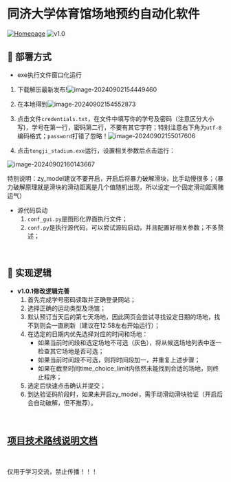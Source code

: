 # 同济大学体育馆场地预约自动化软件

[![Homepage](https://img.shields.io/badge/-Homepage-yellow)](https://www.zy66.online) ![v1.0](https://img.shields.io/badge/zy-tongji_stadium-blue)

## 🤔 部署方式

- exe执行文件窗口化运行

1. 下载解压最新发布!![image-20240902154449460](https://github.com/user-attachments/assets/2af27c1d-4609-44ee-ba9e-e0a75f859023)


2. 在本地得到![image-20240902154552873](https://github.com/user-attachments/assets/9aed7505-52c5-4b4c-920d-da8f0a2973c9)

3. 点击文件`credentials.txt`，在文件中填写你的学号及密码（注意区分大小写)，学号在第一行，密码第二行，不要有其它字符；特别注意右下角为`utf-8`编码格式；`password`打错了忽略！![image-20240902155017606](https://github.com/user-attachments/assets/19bbfdf4-5c3c-409d-bf24-8f220fb32c97)

4. 点击`tongji_stadium.exe`运行，设置相关参数后点击运行：

![image-20240902160143667](https://github.com/user-attachments/assets/edf5916d-dd90-4f43-ae33-f5ac53bf7a17)


特别说明：zy_model建议不要开启，开启后将暴力破解滑块，比手动慢很多；（暴力破解原理就是滑块的滑动距离是几个值随机出现，所以设定一个固定滑动距离赌运气）



- 源代码启动
    1. `conf_gui.py`是图形化界面执行文件；
    2. `conf.py`是执行源代码，可以尝试源码启动，并且配置好相关参数；不多赘述；

<br>

## 🤔 实现逻辑
- **v1.0.1修改逻辑完善**
  1. 首先完成学号密码读取并正确登录网站；
  2. 选择正确的运动类型及场馆；
  3. 默认预订当天后的第七天场地，因此网页会尝试寻找设定日期的场地，找不到则会一直刷新（建议在12:58左右开始运行）；
  4. 在选定的日期内优先选择对应的时间和场地：
      - 如果当前时间段和选定场地不可选（灰色），将从候选场地列表中逐一检查其它场地是否可选；
     - 如果当前时间段不可选，则将时间段加一，并重复上述步骤；
     - 如果在截至时间time_choice_limit内依然未能找到合适的场地，则终止程序；
  5. 选定后快速点击确认并提交；
  6. 到达验证码阶段时，如果未开启zy_model，需手动滑动滑块验证（开启后会自动破解，但不推荐）。
<body><div class="mxgraph" style="max-width:100%;border:1px solid transparent;" data-mxgraph="{&quot;highlight&quot;:&quot;#333333&quot;,&quot;nav&quot;:true,&quot;resize&quot;:true,&quot;toolbar&quot;:&quot;zoom layers tags lightbox&quot;,&quot;edit&quot;:&quot;_blank&quot;,&quot;xml&quot;:&quot;&lt;mxfile host=\&quot;app.diagrams.net\&quot; agent=\&quot;Mozilla/5.0 (Windows NT 10.0; Win64; x64) AppleWebKit/537.36 (KHTML, like Gecko) Chrome/128.0.0.0 Safari/537.36 Edg/128.0.0.0\&quot; version=\&quot;24.7.10\&quot;&gt;\n  &lt;diagram name=\&quot;第 1 页\&quot; id=\&quot;xAFnOIv66OiPqSBJ41tk\&quot;&gt;\n    &lt;mxGraphModel dx=\&quot;5185\&quot; dy=\&quot;2865\&quot; grid=\&quot;1\&quot; gridSize=\&quot;10\&quot; guides=\&quot;1\&quot; tooltips=\&quot;1\&quot; connect=\&quot;1\&quot; arrows=\&quot;1\&quot; fold=\&quot;1\&quot; page=\&quot;1\&quot; pageScale=\&quot;1\&quot; pageWidth=\&quot;827\&quot; pageHeight=\&quot;1169\&quot; math=\&quot;0\&quot; shadow=\&quot;0\&quot;&gt;\n      &lt;root&gt;\n        &lt;mxCell id=\&quot;0\&quot; /&gt;\n        &lt;mxCell id=\&quot;1\&quot; parent=\&quot;0\&quot; /&gt;\n        &lt;mxCell id=\&quot;RhLsS_JHcTHugcsp3uWX-81\&quot; value=\&quot;成功预订\&quot; style=\&quot;whiteSpace=wrap;strokeWidth=2;verticalAlign=top;\&quot; vertex=\&quot;1\&quot; parent=\&quot;1\&quot;&gt;\n          &lt;mxGeometry x=\&quot;23\&quot; y=\&quot;2834\&quot; width=\&quot;268\&quot; height=\&quot;446\&quot; as=\&quot;geometry\&quot; /&gt;\n        &lt;/mxCell&gt;\n        &lt;mxCell id=\&quot;RhLsS_JHcTHugcsp3uWX-82\&quot; value=\&quot;进行附加点击\&quot; style=\&quot;whiteSpace=wrap;strokeWidth=2;\&quot; vertex=\&quot;1\&quot; parent=\&quot;1\&quot;&gt;\n          &lt;mxGeometry x=\&quot;98\&quot; y=\&quot;2859\&quot; width=\&quot;112\&quot; height=\&quot;34\&quot; as=\&quot;geometry\&quot; /&gt;\n        &lt;/mxCell&gt;\n        &lt;mxCell id=\&quot;RhLsS_JHcTHugcsp3uWX-83\&quot; value=\&quot;暴力拖动滑块\&quot; style=\&quot;whiteSpace=wrap;strokeWidth=2;\&quot; vertex=\&quot;1\&quot; parent=\&quot;1\&quot;&gt;\n          &lt;mxGeometry x=\&quot;144\&quot; y=\&quot;2962\&quot; width=\&quot;112\&quot; height=\&quot;34\&quot; as=\&quot;geometry\&quot; /&gt;\n        &lt;/mxCell&gt;\n        &lt;mxCell id=\&quot;RhLsS_JHcTHugcsp3uWX-84\&quot; value=\&quot;滑块破解成功\&quot; style=\&quot;whiteSpace=wrap;strokeWidth=2;\&quot; vertex=\&quot;1\&quot; parent=\&quot;1\&quot;&gt;\n          &lt;mxGeometry x=\&quot;143\&quot; y=\&quot;3065\&quot; width=\&quot;113\&quot; height=\&quot;34\&quot; as=\&quot;geometry\&quot; /&gt;\n        &lt;/mxCell&gt;\n        &lt;mxCell id=\&quot;RhLsS_JHcTHugcsp3uWX-85\&quot; value=\&quot;等待手动滑动滑块\&quot; style=\&quot;whiteSpace=wrap;strokeWidth=2;\&quot; vertex=\&quot;1\&quot; parent=\&quot;1\&quot;&gt;\n          &lt;mxGeometry x=\&quot;28\&quot; y=\&quot;3150\&quot; width=\&quot;116\&quot; height=\&quot;34\&quot; as=\&quot;geometry\&quot; /&gt;\n        &lt;/mxCell&gt;\n        &lt;mxCell id=\&quot;RhLsS_JHcTHugcsp3uWX-86\&quot; value=\&quot;尝试点击座位\&quot; style=\&quot;whiteSpace=wrap;strokeWidth=2;verticalAlign=top;\&quot; vertex=\&quot;1\&quot; parent=\&quot;1\&quot;&gt;\n          &lt;mxGeometry x=\&quot;20\&quot; y=\&quot;2553\&quot; width=\&quot;489\&quot; height=\&quot;212\&quot; as=\&quot;geometry\&quot; /&gt;\n        &lt;/mxCell&gt;\n        &lt;mxCell id=\&quot;RhLsS_JHcTHugcsp3uWX-87\&quot; value=\&quot;尝试点击座位\&quot; style=\&quot;whiteSpace=wrap;strokeWidth=2;\&quot; vertex=\&quot;1\&quot; parent=\&quot;1\&quot;&gt;\n          &lt;mxGeometry x=\&quot;206\&quot; y=\&quot;2578\&quot; width=\&quot;112\&quot; height=\&quot;34\&quot; as=\&quot;geometry\&quot; /&gt;\n        &lt;/mxCell&gt;\n        &lt;mxCell id=\&quot;RhLsS_JHcTHugcsp3uWX-88\&quot; value=\&quot;尝试备用座位和时间\&quot; style=\&quot;whiteSpace=wrap;strokeWidth=2;\&quot; vertex=\&quot;1\&quot; parent=\&quot;1\&quot;&gt;\n          &lt;mxGeometry x=\&quot;264\&quot; y=\&quot;2706\&quot; width=\&quot;159\&quot; height=\&quot;34\&quot; as=\&quot;geometry\&quot; /&gt;\n        &lt;/mxCell&gt;\n        &lt;mxCell id=\&quot;RhLsS_JHcTHugcsp3uWX-89\&quot; value=\&quot;刷新等待\&quot; style=\&quot;whiteSpace=wrap;strokeWidth=2;verticalAlign=top;\&quot; vertex=\&quot;1\&quot; parent=\&quot;1\&quot;&gt;\n          &lt;mxGeometry x=\&quot;529\&quot; y=\&quot;2219\&quot; width=\&quot;344\&quot; height=\&quot;418\&quot; as=\&quot;geometry\&quot; /&gt;\n        &lt;/mxCell&gt;\n        &lt;mxCell id=\&quot;RhLsS_JHcTHugcsp3uWX-90\&quot; value=\&quot;刷新页面等待预订开始\&quot; style=\&quot;whiteSpace=wrap;strokeWidth=2;\&quot; vertex=\&quot;1\&quot; parent=\&quot;1\&quot;&gt;\n          &lt;mxGeometry x=\&quot;635\&quot; y=\&quot;2244\&quot; width=\&quot;177\&quot; height=\&quot;34\&quot; as=\&quot;geometry\&quot; /&gt;\n        &lt;/mxCell&gt;\n        &lt;mxCell id=\&quot;RhLsS_JHcTHugcsp3uWX-91\&quot; value=\&quot;等待\&quot; style=\&quot;whiteSpace=wrap;strokeWidth=2;\&quot; vertex=\&quot;1\&quot; parent=\&quot;1\&quot;&gt;\n          &lt;mxGeometry x=\&quot;637\&quot; y=\&quot;2347\&quot; width=\&quot;48\&quot; height=\&quot;34\&quot; as=\&quot;geometry\&quot; /&gt;\n        &lt;/mxCell&gt;\n        &lt;mxCell id=\&quot;RhLsS_JHcTHugcsp3uWX-92\&quot; value=\&quot;重复刷新页面\&quot; style=\&quot;whiteSpace=wrap;strokeWidth=2;\&quot; vertex=\&quot;1\&quot; parent=\&quot;1\&quot;&gt;\n          &lt;mxGeometry x=\&quot;711\&quot; y=\&quot;2578\&quot; width=\&quot;111\&quot; height=\&quot;34\&quot; as=\&quot;geometry\&quot; /&gt;\n        &lt;/mxCell&gt;\n        &lt;mxCell id=\&quot;RhLsS_JHcTHugcsp3uWX-93\&quot; value=\&quot;尝试点击日期\&quot; style=\&quot;whiteSpace=wrap;strokeWidth=2;\&quot; vertex=\&quot;1\&quot; parent=\&quot;1\&quot;&gt;\n          &lt;mxGeometry x=\&quot;605\&quot; y=\&quot;2450\&quot; width=\&quot;111\&quot; height=\&quot;34\&quot; as=\&quot;geometry\&quot; /&gt;\n        &lt;/mxCell&gt;\n        &lt;mxCell id=\&quot;RhLsS_JHcTHugcsp3uWX-94\&quot; value=\&quot;选择体育类型和场馆\&quot; style=\&quot;whiteSpace=wrap;strokeWidth=2;verticalAlign=top;\&quot; vertex=\&quot;1\&quot; parent=\&quot;1\&quot;&gt;\n          &lt;mxGeometry x=\&quot;632\&quot; y=\&quot;2001\&quot; width=\&quot;182\&quot; height=\&quot;168\&quot; as=\&quot;geometry\&quot; /&gt;\n        &lt;/mxCell&gt;\n        &lt;mxCell id=\&quot;RhLsS_JHcTHugcsp3uWX-95\&quot; value=\&quot;选择体育类型\&quot; style=\&quot;whiteSpace=wrap;strokeWidth=2;\&quot; vertex=\&quot;1\&quot; parent=\&quot;1\&quot;&gt;\n          &lt;mxGeometry x=\&quot;667\&quot; y=\&quot;2026\&quot; width=\&quot;112\&quot; height=\&quot;34\&quot; as=\&quot;geometry\&quot; /&gt;\n        &lt;/mxCell&gt;\n        &lt;mxCell id=\&quot;RhLsS_JHcTHugcsp3uWX-96\&quot; value=\&quot;选择场馆\&quot; style=\&quot;whiteSpace=wrap;strokeWidth=2;\&quot; vertex=\&quot;1\&quot; parent=\&quot;1\&quot;&gt;\n          &lt;mxGeometry x=\&quot;683\&quot; y=\&quot;2110\&quot; width=\&quot;80\&quot; height=\&quot;34\&quot; as=\&quot;geometry\&quot; /&gt;\n        &lt;/mxCell&gt;\n        &lt;mxCell id=\&quot;RhLsS_JHcTHugcsp3uWX-97\&quot; value=\&quot;登录\&quot; style=\&quot;whiteSpace=wrap;strokeWidth=2;verticalAlign=top;\&quot; vertex=\&quot;1\&quot; parent=\&quot;1\&quot;&gt;\n          &lt;mxGeometry x=\&quot;625\&quot; y=\&quot;1680\&quot; width=\&quot;197\&quot; height=\&quot;271\&quot; as=\&quot;geometry\&quot; /&gt;\n        &lt;/mxCell&gt;\n        &lt;mxCell id=\&quot;RhLsS_JHcTHugcsp3uWX-98\&quot; value=\&quot;登录操作\&quot; style=\&quot;whiteSpace=wrap;strokeWidth=2;\&quot; vertex=\&quot;1\&quot; parent=\&quot;1\&quot;&gt;\n          &lt;mxGeometry x=\&quot;683\&quot; y=\&quot;1705\&quot; width=\&quot;81\&quot; height=\&quot;34\&quot; as=\&quot;geometry\&quot; /&gt;\n        &lt;/mxCell&gt;\n        &lt;mxCell id=\&quot;RhLsS_JHcTHugcsp3uWX-99\&quot; value=\&quot;输入学号和密码\&quot; style=\&quot;whiteSpace=wrap;strokeWidth=2;\&quot; vertex=\&quot;1\&quot; parent=\&quot;1\&quot;&gt;\n          &lt;mxGeometry x=\&quot;660\&quot; y=\&quot;1808\&quot; width=\&quot;127\&quot; height=\&quot;34\&quot; as=\&quot;geometry\&quot; /&gt;\n        &lt;/mxCell&gt;\n        &lt;mxCell id=\&quot;RhLsS_JHcTHugcsp3uWX-100\&quot; value=\&quot;点击登录按钮\&quot; style=\&quot;whiteSpace=wrap;strokeWidth=2;\&quot; vertex=\&quot;1\&quot; parent=\&quot;1\&quot;&gt;\n          &lt;mxGeometry x=\&quot;667\&quot; y=\&quot;1892\&quot; width=\&quot;112\&quot; height=\&quot;34\&quot; as=\&quot;geometry\&quot; /&gt;\n        &lt;/mxCell&gt;\n        &lt;mxCell id=\&quot;RhLsS_JHcTHugcsp3uWX-101\&quot; value=\&quot;显示作者信息\&quot; style=\&quot;whiteSpace=wrap;strokeWidth=2;verticalAlign=top;\&quot; vertex=\&quot;1\&quot; parent=\&quot;1\&quot;&gt;\n          &lt;mxGeometry x=\&quot;632\&quot; y=\&quot;1546\&quot; width=\&quot;182\&quot; height=\&quot;84\&quot; as=\&quot;geometry\&quot; /&gt;\n        &lt;/mxCell&gt;\n        &lt;mxCell id=\&quot;RhLsS_JHcTHugcsp3uWX-102\&quot; value=\&quot;显示作者信息\&quot; style=\&quot;whiteSpace=wrap;strokeWidth=2;\&quot; vertex=\&quot;1\&quot; parent=\&quot;1\&quot;&gt;\n          &lt;mxGeometry x=\&quot;667\&quot; y=\&quot;1571\&quot; width=\&quot;112\&quot; height=\&quot;34\&quot; as=\&quot;geometry\&quot; /&gt;\n        &lt;/mxCell&gt;\n        &lt;mxCell id=\&quot;RhLsS_JHcTHugcsp3uWX-103\&quot; value=\&quot;入口\&quot; style=\&quot;whiteSpace=wrap;strokeWidth=2;verticalAlign=top;\&quot; vertex=\&quot;1\&quot; parent=\&quot;1\&quot;&gt;\n          &lt;mxGeometry x=\&quot;648\&quot; y=\&quot;1160\&quot; width=\&quot;150\&quot; height=\&quot;84\&quot; as=\&quot;geometry\&quot; /&gt;\n        &lt;/mxCell&gt;\n        &lt;mxCell id=\&quot;RhLsS_JHcTHugcsp3uWX-104\&quot; value=\&quot;启动程序\&quot; style=\&quot;whiteSpace=wrap;strokeWidth=2;\&quot; vertex=\&quot;1\&quot; parent=\&quot;1\&quot;&gt;\n          &lt;mxGeometry x=\&quot;683\&quot; y=\&quot;1185\&quot; width=\&quot;80\&quot; height=\&quot;34\&quot; as=\&quot;geometry\&quot; /&gt;\n        &lt;/mxCell&gt;\n        &lt;mxCell id=\&quot;RhLsS_JHcTHugcsp3uWX-105\&quot; value=\&quot;读取配置文件 config.txt\&quot; style=\&quot;whiteSpace=wrap;strokeWidth=2;\&quot; vertex=\&quot;1\&quot; parent=\&quot;1\&quot;&gt;\n          &lt;mxGeometry x=\&quot;629\&quot; y=\&quot;1294\&quot; width=\&quot;188\&quot; height=\&quot;34\&quot; as=\&quot;geometry\&quot; /&gt;\n        &lt;/mxCell&gt;\n        &lt;mxCell id=\&quot;RhLsS_JHcTHugcsp3uWX-106\&quot; value=\&quot;启动Chrome浏览器\&quot; style=\&quot;whiteSpace=wrap;strokeWidth=2;\&quot; vertex=\&quot;1\&quot; parent=\&quot;1\&quot;&gt;\n          &lt;mxGeometry x=\&quot;647\&quot; y=\&quot;1378\&quot; width=\&quot;152\&quot; height=\&quot;34\&quot; as=\&quot;geometry\&quot; /&gt;\n        &lt;/mxCell&gt;\n        &lt;mxCell id=\&quot;RhLsS_JHcTHugcsp3uWX-107\&quot; value=\&quot;打开目标URL\&quot; style=\&quot;whiteSpace=wrap;strokeWidth=2;\&quot; vertex=\&quot;1\&quot; parent=\&quot;1\&quot;&gt;\n          &lt;mxGeometry x=\&quot;669\&quot; y=\&quot;1462\&quot; width=\&quot;109\&quot; height=\&quot;34\&quot; as=\&quot;geometry\&quot; /&gt;\n        &lt;/mxCell&gt;\n        &lt;mxCell id=\&quot;RhLsS_JHcTHugcsp3uWX-108\&quot; value=\&quot;停止操作，未成功预订\&quot; style=\&quot;whiteSpace=wrap;strokeWidth=2;\&quot; vertex=\&quot;1\&quot; parent=\&quot;1\&quot;&gt;\n          &lt;mxGeometry x=\&quot;353\&quot; y=\&quot;2859\&quot; width=\&quot;177\&quot; height=\&quot;34\&quot; as=\&quot;geometry\&quot; /&gt;\n        &lt;/mxCell&gt;\n        &lt;mxCell id=\&quot;RhLsS_JHcTHugcsp3uWX-109\&quot; value=\&quot;备用座位和时间\&quot; style=\&quot;whiteSpace=wrap;strokeWidth=2;verticalAlign=top;\&quot; vertex=\&quot;1\&quot; parent=\&quot;1\&quot;&gt;\n          &lt;mxGeometry x=\&quot;833\&quot; y=\&quot;1185\&quot; width=\&quot;128\&quot; height=\&quot;34\&quot; as=\&quot;geometry\&quot; /&gt;\n        &lt;/mxCell&gt;\n        &lt;mxCell id=\&quot;RhLsS_JHcTHugcsp3uWX-110\&quot; value=\&quot;\&quot; style=\&quot;curved=1;startArrow=none;endArrow=block;exitX=0.5;exitY=1;entryX=0.5;entryY=0;rounded=0;\&quot; edge=\&quot;1\&quot; parent=\&quot;1\&quot; source=\&quot;RhLsS_JHcTHugcsp3uWX-104\&quot; target=\&quot;RhLsS_JHcTHugcsp3uWX-105\&quot;&gt;\n          &lt;mxGeometry relative=\&quot;1\&quot; as=\&quot;geometry\&quot;&gt;\n            &lt;Array as=\&quot;points\&quot; /&gt;\n          &lt;/mxGeometry&gt;\n        &lt;/mxCell&gt;\n        &lt;mxCell id=\&quot;RhLsS_JHcTHugcsp3uWX-111\&quot; value=\&quot;\&quot; style=\&quot;curved=1;startArrow=none;endArrow=block;exitX=0.5;exitY=1;entryX=0.5;entryY=0;rounded=0;\&quot; edge=\&quot;1\&quot; parent=\&quot;1\&quot; source=\&quot;RhLsS_JHcTHugcsp3uWX-105\&quot; target=\&quot;RhLsS_JHcTHugcsp3uWX-106\&quot;&gt;\n          &lt;mxGeometry relative=\&quot;1\&quot; as=\&quot;geometry\&quot;&gt;\n            &lt;Array as=\&quot;points\&quot; /&gt;\n          &lt;/mxGeometry&gt;\n        &lt;/mxCell&gt;\n        &lt;mxCell id=\&quot;RhLsS_JHcTHugcsp3uWX-112\&quot; value=\&quot;\&quot; style=\&quot;curved=1;startArrow=none;endArrow=block;exitX=0.5;exitY=1;entryX=0.5;entryY=0;rounded=0;\&quot; edge=\&quot;1\&quot; parent=\&quot;1\&quot; source=\&quot;RhLsS_JHcTHugcsp3uWX-106\&quot; target=\&quot;RhLsS_JHcTHugcsp3uWX-107\&quot;&gt;\n          &lt;mxGeometry relative=\&quot;1\&quot; as=\&quot;geometry\&quot;&gt;\n            &lt;Array as=\&quot;points\&quot; /&gt;\n          &lt;/mxGeometry&gt;\n        &lt;/mxCell&gt;\n        &lt;mxCell id=\&quot;RhLsS_JHcTHugcsp3uWX-113\&quot; value=\&quot;\&quot; style=\&quot;curved=1;startArrow=none;endArrow=block;exitX=0.5;exitY=1;entryX=0.5;entryY=0;rounded=0;\&quot; edge=\&quot;1\&quot; parent=\&quot;1\&quot; source=\&quot;RhLsS_JHcTHugcsp3uWX-107\&quot; target=\&quot;RhLsS_JHcTHugcsp3uWX-102\&quot;&gt;\n          &lt;mxGeometry relative=\&quot;1\&quot; as=\&quot;geometry\&quot;&gt;\n            &lt;Array as=\&quot;points\&quot; /&gt;\n          &lt;/mxGeometry&gt;\n        &lt;/mxCell&gt;\n        &lt;mxCell id=\&quot;RhLsS_JHcTHugcsp3uWX-114\&quot; value=\&quot;\&quot; style=\&quot;curved=1;startArrow=none;endArrow=block;exitX=0.5;exitY=1;entryX=0.5;entryY=0;rounded=0;\&quot; edge=\&quot;1\&quot; parent=\&quot;1\&quot; source=\&quot;RhLsS_JHcTHugcsp3uWX-102\&quot; target=\&quot;RhLsS_JHcTHugcsp3uWX-98\&quot;&gt;\n          &lt;mxGeometry relative=\&quot;1\&quot; as=\&quot;geometry\&quot;&gt;\n            &lt;Array as=\&quot;points\&quot; /&gt;\n          &lt;/mxGeometry&gt;\n        &lt;/mxCell&gt;\n        &lt;mxCell id=\&quot;RhLsS_JHcTHugcsp3uWX-115\&quot; value=\&quot;读取password_path\&quot; style=\&quot;curved=1;startArrow=none;endArrow=block;exitX=0.5;exitY=1;entryX=0.5;entryY=0;rounded=0;\&quot; edge=\&quot;1\&quot; parent=\&quot;1\&quot; source=\&quot;RhLsS_JHcTHugcsp3uWX-98\&quot; target=\&quot;RhLsS_JHcTHugcsp3uWX-99\&quot;&gt;\n          &lt;mxGeometry relative=\&quot;1\&quot; as=\&quot;geometry\&quot;&gt;\n            &lt;Array as=\&quot;points\&quot; /&gt;\n          &lt;/mxGeometry&gt;\n        &lt;/mxCell&gt;\n        &lt;mxCell id=\&quot;RhLsS_JHcTHugcsp3uWX-116\&quot; value=\&quot;\&quot; style=\&quot;curved=1;startArrow=none;endArrow=block;exitX=0.5;exitY=1;entryX=0.5;entryY=0;rounded=0;\&quot; edge=\&quot;1\&quot; parent=\&quot;1\&quot; source=\&quot;RhLsS_JHcTHugcsp3uWX-99\&quot; target=\&quot;RhLsS_JHcTHugcsp3uWX-100\&quot;&gt;\n          &lt;mxGeometry relative=\&quot;1\&quot; as=\&quot;geometry\&quot;&gt;\n            &lt;Array as=\&quot;points\&quot; /&gt;\n          &lt;/mxGeometry&gt;\n        &lt;/mxCell&gt;\n        &lt;mxCell id=\&quot;RhLsS_JHcTHugcsp3uWX-117\&quot; value=\&quot;\&quot; style=\&quot;curved=1;startArrow=none;endArrow=block;exitX=0.5;exitY=1;entryX=0.5;entryY=0;rounded=0;\&quot; edge=\&quot;1\&quot; parent=\&quot;1\&quot; source=\&quot;RhLsS_JHcTHugcsp3uWX-100\&quot; target=\&quot;RhLsS_JHcTHugcsp3uWX-95\&quot;&gt;\n          &lt;mxGeometry relative=\&quot;1\&quot; as=\&quot;geometry\&quot;&gt;\n            &lt;Array as=\&quot;points\&quot; /&gt;\n          &lt;/mxGeometry&gt;\n        &lt;/mxCell&gt;\n        &lt;mxCell id=\&quot;RhLsS_JHcTHugcsp3uWX-118\&quot; value=\&quot;\&quot; style=\&quot;curved=1;startArrow=none;endArrow=block;exitX=0.5;exitY=1;entryX=0.5;entryY=0;rounded=0;\&quot; edge=\&quot;1\&quot; parent=\&quot;1\&quot; source=\&quot;RhLsS_JHcTHugcsp3uWX-95\&quot; target=\&quot;RhLsS_JHcTHugcsp3uWX-96\&quot;&gt;\n          &lt;mxGeometry relative=\&quot;1\&quot; as=\&quot;geometry\&quot;&gt;\n            &lt;Array as=\&quot;points\&quot; /&gt;\n          &lt;/mxGeometry&gt;\n        &lt;/mxCell&gt;\n        &lt;mxCell id=\&quot;RhLsS_JHcTHugcsp3uWX-119\&quot; value=\&quot;\&quot; style=\&quot;curved=1;startArrow=none;endArrow=block;exitX=0.5;exitY=1;entryX=0.5;entryY=0;rounded=0;\&quot; edge=\&quot;1\&quot; parent=\&quot;1\&quot; source=\&quot;RhLsS_JHcTHugcsp3uWX-96\&quot; target=\&quot;RhLsS_JHcTHugcsp3uWX-90\&quot;&gt;\n          &lt;mxGeometry relative=\&quot;1\&quot; as=\&quot;geometry\&quot;&gt;\n            &lt;Array as=\&quot;points\&quot; /&gt;\n          &lt;/mxGeometry&gt;\n        &lt;/mxCell&gt;\n        &lt;mxCell id=\&quot;RhLsS_JHcTHugcsp3uWX-120\&quot; value=\&quot;当前时间 &amp;amp;lt; time_threshold\&quot; style=\&quot;curved=1;startArrow=none;endArrow=block;exitX=0.38;exitY=1;entryX=0.49;entryY=0;rounded=0;\&quot; edge=\&quot;1\&quot; parent=\&quot;1\&quot; source=\&quot;RhLsS_JHcTHugcsp3uWX-90\&quot; target=\&quot;RhLsS_JHcTHugcsp3uWX-91\&quot;&gt;\n          &lt;mxGeometry relative=\&quot;1\&quot; as=\&quot;geometry\&quot;&gt;\n            &lt;Array as=\&quot;points\&quot;&gt;\n              &lt;mxPoint x=\&quot;661\&quot; y=\&quot;2313\&quot; /&gt;\n            &lt;/Array&gt;\n          &lt;/mxGeometry&gt;\n        &lt;/mxCell&gt;\n        &lt;mxCell id=\&quot;RhLsS_JHcTHugcsp3uWX-121\&quot; value=\&quot;当前时间 &amp;gt;= time_threshold\&quot; style=\&quot;curved=1;startArrow=none;endArrow=block;exitX=0.49;exitY=1;entryX=0.5;entryY=0;rounded=0;\&quot; edge=\&quot;1\&quot; parent=\&quot;1\&quot; source=\&quot;RhLsS_JHcTHugcsp3uWX-91\&quot; target=\&quot;RhLsS_JHcTHugcsp3uWX-93\&quot;&gt;\n          &lt;mxGeometry relative=\&quot;1\&quot; as=\&quot;geometry\&quot;&gt;\n            &lt;Array as=\&quot;points\&quot; /&gt;\n          &lt;/mxGeometry&gt;\n        &lt;/mxCell&gt;\n        &lt;mxCell id=\&quot;RhLsS_JHcTHugcsp3uWX-122\&quot; value=\&quot;点击成功\&quot; style=\&quot;curved=1;startArrow=none;endArrow=block;exitX=0.37;exitY=1;entryX=1;entryY=0.31;rounded=0;\&quot; edge=\&quot;1\&quot; parent=\&quot;1\&quot; source=\&quot;RhLsS_JHcTHugcsp3uWX-93\&quot; target=\&quot;RhLsS_JHcTHugcsp3uWX-87\&quot;&gt;\n          &lt;mxGeometry relative=\&quot;1\&quot; as=\&quot;geometry\&quot;&gt;\n            &lt;Array as=\&quot;points\&quot;&gt;\n              &lt;mxPoint x=\&quot;618\&quot; y=\&quot;2519\&quot; /&gt;\n              &lt;mxPoint x=\&quot;618\&quot; y=\&quot;2553\&quot; /&gt;\n            &lt;/Array&gt;\n          &lt;/mxGeometry&gt;\n        &lt;/mxCell&gt;\n        &lt;mxCell id=\&quot;RhLsS_JHcTHugcsp3uWX-123\&quot; value=\&quot;点击失败\&quot; style=\&quot;curved=1;startArrow=none;endArrow=block;exitX=0.63;exitY=1;entryX=0.27;entryY=0;rounded=0;\&quot; edge=\&quot;1\&quot; parent=\&quot;1\&quot; source=\&quot;RhLsS_JHcTHugcsp3uWX-93\&quot; target=\&quot;RhLsS_JHcTHugcsp3uWX-92\&quot;&gt;\n          &lt;mxGeometry relative=\&quot;1\&quot; as=\&quot;geometry\&quot;&gt;\n            &lt;Array as=\&quot;points\&quot;&gt;\n              &lt;mxPoint x=\&quot;703\&quot; y=\&quot;2519\&quot; /&gt;\n              &lt;mxPoint x=\&quot;703\&quot; y=\&quot;2553\&quot; /&gt;\n            &lt;/Array&gt;\n          &lt;/mxGeometry&gt;\n        &lt;/mxCell&gt;\n        &lt;mxCell id=\&quot;RhLsS_JHcTHugcsp3uWX-124\&quot; value=\&quot;\&quot; style=\&quot;curved=1;startArrow=none;endArrow=block;exitX=0.63;exitY=0;entryX=0.64;entryY=1;rounded=0;\&quot; edge=\&quot;1\&quot; parent=\&quot;1\&quot; source=\&quot;RhLsS_JHcTHugcsp3uWX-92\&quot; target=\&quot;RhLsS_JHcTHugcsp3uWX-90\&quot;&gt;\n          &lt;mxGeometry relative=\&quot;1\&quot; as=\&quot;geometry\&quot;&gt;\n            &lt;Array as=\&quot;points\&quot;&gt;\n              &lt;mxPoint x=\&quot;801\&quot; y=\&quot;2553\&quot; /&gt;\n              &lt;mxPoint x=\&quot;801\&quot; y=\&quot;2313\&quot; /&gt;\n            &lt;/Array&gt;\n          &lt;/mxGeometry&gt;\n        &lt;/mxCell&gt;\n        &lt;mxCell id=\&quot;RhLsS_JHcTHugcsp3uWX-125\&quot; value=\&quot;座位点击成功\&quot; style=\&quot;curved=1;startArrow=none;endArrow=block;exitX=0;exitY=0.93;entryX=0.3;entryY=0;rounded=0;\&quot; edge=\&quot;1\&quot; parent=\&quot;1\&quot; source=\&quot;RhLsS_JHcTHugcsp3uWX-87\&quot; target=\&quot;RhLsS_JHcTHugcsp3uWX-82\&quot;&gt;\n          &lt;mxGeometry relative=\&quot;1\&quot; as=\&quot;geometry\&quot;&gt;\n            &lt;Array as=\&quot;points\&quot;&gt;\n              &lt;mxPoint x=\&quot;100\&quot; y=\&quot;2637\&quot; /&gt;\n              &lt;mxPoint x=\&quot;100\&quot; y=\&quot;2834\&quot; /&gt;\n            &lt;/Array&gt;\n          &lt;/mxGeometry&gt;\n        &lt;/mxCell&gt;\n        &lt;mxCell id=\&quot;RhLsS_JHcTHugcsp3uWX-126\&quot; value=\&quot;座位点击失败\&quot; style=\&quot;curved=1;startArrow=none;endArrow=block;exitX=0.79;exitY=1;entryX=0.5;entryY=0;rounded=0;\&quot; edge=\&quot;1\&quot; parent=\&quot;1\&quot; source=\&quot;RhLsS_JHcTHugcsp3uWX-87\&quot; target=\&quot;RhLsS_JHcTHugcsp3uWX-88\&quot;&gt;\n          &lt;mxGeometry relative=\&quot;1\&quot; as=\&quot;geometry\&quot;&gt;\n            &lt;Array as=\&quot;points\&quot;&gt;\n              &lt;mxPoint x=\&quot;343\&quot; y=\&quot;2637\&quot; /&gt;\n            &lt;/Array&gt;\n          &lt;/mxGeometry&gt;\n        &lt;/mxCell&gt;\n        &lt;mxCell id=\&quot;RhLsS_JHcTHugcsp3uWX-127\&quot; value=\&quot;备用座位和时间点击成功\&quot; style=\&quot;curved=1;startArrow=none;endArrow=block;exitX=0.22;exitY=1;entryX=0.79;entryY=0;rounded=0;\&quot; edge=\&quot;1\&quot; parent=\&quot;1\&quot; source=\&quot;RhLsS_JHcTHugcsp3uWX-88\&quot; target=\&quot;RhLsS_JHcTHugcsp3uWX-82\&quot;&gt;\n          &lt;mxGeometry relative=\&quot;1\&quot; as=\&quot;geometry\&quot;&gt;\n            &lt;Array as=\&quot;points\&quot;&gt;\n              &lt;mxPoint x=\&quot;236\&quot; y=\&quot;2765\&quot; /&gt;\n              &lt;mxPoint x=\&quot;236\&quot; y=\&quot;2834\&quot; /&gt;\n            &lt;/Array&gt;\n          &lt;/mxGeometry&gt;\n        &lt;/mxCell&gt;\n        &lt;mxCell id=\&quot;RhLsS_JHcTHugcsp3uWX-128\&quot; value=\&quot;备用座位和时间点击失败\&quot; style=\&quot;curved=1;startArrow=none;endArrow=block;exitX=0.75;exitY=1;entryX=0.5;entryY=0;rounded=0;\&quot; edge=\&quot;1\&quot; parent=\&quot;1\&quot; source=\&quot;RhLsS_JHcTHugcsp3uWX-88\&quot; target=\&quot;RhLsS_JHcTHugcsp3uWX-108\&quot;&gt;\n          &lt;mxGeometry relative=\&quot;1\&quot; as=\&quot;geometry\&quot;&gt;\n            &lt;Array as=\&quot;points\&quot;&gt;\n              &lt;mxPoint x=\&quot;442\&quot; y=\&quot;2765\&quot; /&gt;\n            &lt;/Array&gt;\n          &lt;/mxGeometry&gt;\n        &lt;/mxCell&gt;\n        &lt;mxCell id=\&quot;RhLsS_JHcTHugcsp3uWX-129\&quot; value=\&quot;zy_mode = True\&quot; style=\&quot;curved=1;startArrow=none;endArrow=block;exitX=0.63;exitY=1;entryX=0.5;entryY=0;rounded=0;\&quot; edge=\&quot;1\&quot; parent=\&quot;1\&quot; source=\&quot;RhLsS_JHcTHugcsp3uWX-82\&quot; target=\&quot;RhLsS_JHcTHugcsp3uWX-83\&quot;&gt;\n          &lt;mxGeometry relative=\&quot;1\&quot; as=\&quot;geometry\&quot;&gt;\n            &lt;Array as=\&quot;points\&quot;&gt;\n              &lt;mxPoint x=\&quot;200\&quot; y=\&quot;2928\&quot; /&gt;\n            &lt;/Array&gt;\n          &lt;/mxGeometry&gt;\n        &lt;/mxCell&gt;\n        &lt;mxCell id=\&quot;RhLsS_JHcTHugcsp3uWX-130\&quot; value=\&quot;\&quot; style=\&quot;curved=1;startArrow=none;endArrow=block;exitX=0.5;exitY=1;entryX=0.5;entryY=0;rounded=0;\&quot; edge=\&quot;1\&quot; parent=\&quot;1\&quot; source=\&quot;RhLsS_JHcTHugcsp3uWX-83\&quot; target=\&quot;RhLsS_JHcTHugcsp3uWX-84\&quot;&gt;\n          &lt;mxGeometry relative=\&quot;1\&quot; as=\&quot;geometry\&quot;&gt;\n            &lt;Array as=\&quot;points\&quot; /&gt;\n          &lt;/mxGeometry&gt;\n        &lt;/mxCell&gt;\n        &lt;mxCell id=\&quot;RhLsS_JHcTHugcsp3uWX-131\&quot; value=\&quot;zy_mode = False\&quot; style=\&quot;curved=1;startArrow=none;endArrow=block;exitX=0.37;exitY=1;entryX=0.5;entryY=0;rounded=0;entryDx=0;entryDy=0;\&quot; edge=\&quot;1\&quot; parent=\&quot;1\&quot; source=\&quot;RhLsS_JHcTHugcsp3uWX-82\&quot; target=\&quot;RhLsS_JHcTHugcsp3uWX-85\&quot;&gt;\n          &lt;mxGeometry relative=\&quot;1\&quot; as=\&quot;geometry\&quot;&gt;\n            &lt;Array as=\&quot;points\&quot;&gt;\n              &lt;mxPoint x=\&quot;108\&quot; y=\&quot;2928\&quot; /&gt;\n              &lt;mxPoint x=\&quot;108\&quot; y=\&quot;3134\&quot; /&gt;\n            &lt;/Array&gt;\n          &lt;/mxGeometry&gt;\n        &lt;/mxCell&gt;\n        &lt;mxCell id=\&quot;RhLsS_JHcTHugcsp3uWX-132\&quot; value=\&quot;座位状态检查通过\&quot; style=\&quot;curved=1;startArrow=none;endArrow=block;exitX=0.5;exitY=1;rounded=0;entryX=0.5;entryY=0;entryDx=0;entryDy=0;\&quot; edge=\&quot;1\&quot; parent=\&quot;1\&quot; source=\&quot;RhLsS_JHcTHugcsp3uWX-84\&quot; target=\&quot;RhLsS_JHcTHugcsp3uWX-134\&quot;&gt;\n          &lt;mxGeometry x=\&quot;-0.2166\&quot; y=\&quot;27\&quot; relative=\&quot;1\&quot; as=\&quot;geometry\&quot;&gt;\n            &lt;Array as=\&quot;points\&quot;&gt;\n              &lt;mxPoint x=\&quot;210\&quot; y=\&quot;3140\&quot; /&gt;\n            &lt;/Array&gt;\n            &lt;mxPoint as=\&quot;offset\&quot; /&gt;\n          &lt;/mxGeometry&gt;\n        &lt;/mxCell&gt;\n        &lt;mxCell id=\&quot;RhLsS_JHcTHugcsp3uWX-134\&quot; value=\&quot;程序自动等待600s\&quot; style=\&quot;whiteSpace=wrap;strokeWidth=2;\&quot; vertex=\&quot;1\&quot; parent=\&quot;1\&quot;&gt;\n          &lt;mxGeometry x=\&quot;110\&quot; y=\&quot;3230\&quot; width=\&quot;116\&quot; height=\&quot;34\&quot; as=\&quot;geometry\&quot; /&gt;\n        &lt;/mxCell&gt;\n        &lt;mxCell id=\&quot;RhLsS_JHcTHugcsp3uWX-137\&quot; value=\&quot;\&quot; style=\&quot;curved=1;endArrow=classic;html=1;rounded=0;entryX=0.5;entryY=0;entryDx=0;entryDy=0;exitX=0.5;exitY=1;exitDx=0;exitDy=0;\&quot; edge=\&quot;1\&quot; parent=\&quot;1\&quot; source=\&quot;RhLsS_JHcTHugcsp3uWX-85\&quot; target=\&quot;RhLsS_JHcTHugcsp3uWX-134\&quot;&gt;\n          &lt;mxGeometry width=\&quot;50\&quot; height=\&quot;50\&quot; relative=\&quot;1\&quot; as=\&quot;geometry\&quot;&gt;\n            &lt;mxPoint x=\&quot;509\&quot; y=\&quot;3280\&quot; as=\&quot;sourcePoint\&quot; /&gt;\n            &lt;mxPoint x=\&quot;559\&quot; y=\&quot;3230\&quot; as=\&quot;targetPoint\&quot; /&gt;\n            &lt;Array as=\&quot;points\&quot;&gt;\n              &lt;mxPoint x=\&quot;70\&quot; y=\&quot;3210\&quot; /&gt;\n            &lt;/Array&gt;\n          &lt;/mxGeometry&gt;\n        &lt;/mxCell&gt;\n        &lt;mxCell id=\&quot;RhLsS_JHcTHugcsp3uWX-139\&quot; value=\&quot;结束\&quot; style=\&quot;whiteSpace=wrap;strokeWidth=2;\&quot; vertex=\&quot;1\&quot; parent=\&quot;1\&quot;&gt;\n          &lt;mxGeometry x=\&quot;110\&quot; y=\&quot;3310\&quot; width=\&quot;116\&quot; height=\&quot;34\&quot; as=\&quot;geometry\&quot; /&gt;\n        &lt;/mxCell&gt;\n        &lt;mxCell id=\&quot;RhLsS_JHcTHugcsp3uWX-140\&quot; value=\&quot;\&quot; style=\&quot;endArrow=classic;html=1;rounded=0;exitX=0.5;exitY=1;exitDx=0;exitDy=0;entryX=0.5;entryY=0;entryDx=0;entryDy=0;\&quot; edge=\&quot;1\&quot; parent=\&quot;1\&quot; source=\&quot;RhLsS_JHcTHugcsp3uWX-134\&quot; target=\&quot;RhLsS_JHcTHugcsp3uWX-139\&quot;&gt;\n          &lt;mxGeometry width=\&quot;50\&quot; height=\&quot;50\&quot; relative=\&quot;1\&quot; as=\&quot;geometry\&quot;&gt;\n            &lt;mxPoint x=\&quot;170\&quot; y=\&quot;3150\&quot; as=\&quot;sourcePoint\&quot; /&gt;\n            &lt;mxPoint x=\&quot;220\&quot; y=\&quot;3100\&quot; as=\&quot;targetPoint\&quot; /&gt;\n          &lt;/mxGeometry&gt;\n        &lt;/mxCell&gt;\n      &lt;/root&gt;\n    &lt;/mxGraphModel&gt;\n  &lt;/diagram&gt;\n&lt;/mxfile&gt;\n&quot;}"></div>
<script type="text/javascript" src="https://viewer.diagrams.net/js/viewer-static.min.js"></script>
</body>
<br>

## [**项目技术路线说明文档**](https://zy66.online/index.php/archives/174)

<br>

仅用于学习交流，禁止传播！！！

